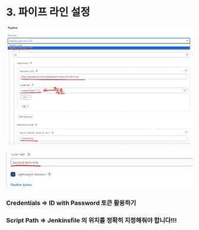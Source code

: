 # 3. 파이프 라인 설정

![Untitled](image3/Untitled.png)

![Untitled](image3/Untitled%201.png)

### Credentials ⇒ ID with Password 토큰 활용하기

### Script Path ⇒ Jenkinsfile 의 위치를 정확히 지정해줘야 합니다!!!
